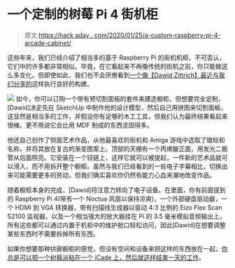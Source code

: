 # 一个定制的树莓 Pi 4 街机柜

> 原文:[https://hack aday . com/2020/01/25/a-custom-raspberry-pi-4-arcade-cabinet/](https://hackaday.com/2020/01/25/a-custom-raspberry-pi-4-arcade-cabinet/)

这些年来，我们已经介绍了相当多的基于 Raspberry Pi 的街机机柜，不可否认，它们中的许多都非常相似。毕竟，在它看起来不再像传统的街机之前，你只能做这么多变化。但即使如此，我们也不会厌倦看到[一个像【Dawid Zittrich】最近与我们分享的](http://home.yv3.io/diy-arcade-cabinet/)这样执行良好的构建。

[![](../Images/e755b47ca5d2bcc71bee8ad4b3c1cae5.png)](https://hackaday.com/wp-content/uploads/2020/01/pi4arcade_detail.jpg) 如今，你可以订购一个带有预切割面板的套件来建造橱柜，但想要完全定制，[Dawid]决定先在 SketchUp 中制作他的设计模型，然后自己用拼图来切割面板。这显然是相当多的工作，并假设你有足够的木工工具，但我们认为最终结果看起来很棒。更不用说它会比用 MDF 制成的东西坚固得多。

他还自己创作了侧面艺术作品，从他最喜欢的街机和 Amiga 游戏中选取了徽标和名称，并将其放在复古的渐变图案上。顶部的天棚有一个丙烯酸正面，用发光二极管从后面照亮。它安装在一个铰链上，这样它就可以被提起，一件新的艺术品就可以滑入，而不用拆开整个橱柜。虽然与我们已经看到的一些电子字幕相比，切换出来可能需要更多的劳动，但我们确实喜欢你仍然有能力心血来潮地改变作品。

随着橱柜本身的完成，[Dawid]将注意力转向了电子设备。在里面，你有前面提到的 Raspberry Pi 4(带有一个 Noctua 风扇以保持凉爽)，一个外部硬盘驱动器，一个 HDMI 到 VGA 转换器，带有扫描线生成器以驱动 4:3 比例的 Eizo Flex Scan S2100 监视器，以及一个相当强大的放大器挂在 Pi 的 3.5 毫米模拟音频输出上。所有这些都可以通过内置于机柜中的维护舱口轻松访问，因此[Dawid]在想要调整某些东西时不需要拆掉所有东西。

如果你想要那种拱廊橱柜的感觉，但没有空间和设备来把这样的东西放在一起，[你总是可以把一个树莓派粘在一个 iCade 上，然后就这样结束一天的工作](https://hackaday.com/2017/03/02/ipad-tossed-out-for-retropie-arcade-cabinet-redux/)。
